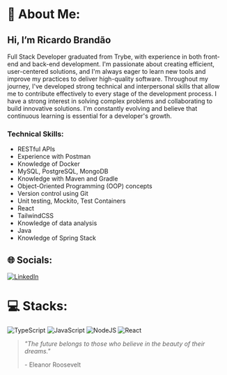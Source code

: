 # 💫 About Me:
<h2>Hi, I’m Ricardo Brandão</h2>
  <p>
    Full Stack Developer graduated from Trybe, with experience in both front-end and back-end development. I'm passionate about creating efficient, user-centered solutions, and I'm always eager to learn new tools and improve my practices to deliver high-quality software. Throughout my journey, I've developed strong technical and interpersonal skills that allow me to contribute effectively to every stage of the development process. I have a strong interest in solving complex problems and collaborating to build innovative solutions. I'm constantly evolving and believe that continuous learning is essential for a developer's growth.
  </p>

<h3>Technical Skills:</h3>
  <ul>
    <li>RESTful APIs</li>
    <li>Experience with Postman</li>
    <li>Knowledge of Docker</li>
    <li>MySQL, PostgreSQL, MongoDB</li>
    <li>Knowledge with Maven and Gradle</li>
    <li>Object-Oriented Programming (OOP) concepts</li>
    <li>Version control using Git</li>
    <li>Unit testing, Mockito, Test Containers</li>
    <li>React</li>
    <li>TailwindCSS</li>
    <li>Knowledge of data analysis</li>
    <li>Java</li>
    <li>Knowledge of Spring Stack</li>
  </ul>

## 🌐 Socials:
[![LinkedIn](https://img.shields.io/badge/LinkedIn-%230077B5.svg?logo=linkedin&logoColor=white)](https://www.linkedin.com/in/ricardo-brandao-dev/)

# 💻 Stacks:
![TypeScript](https://img.shields.io/badge/typescript-%23007ACC.svg?style=for-the-badge&logo=typescript&logoColor=white) ![JavaScript](https://img.shields.io/badge/javascript-%23323330.svg?style=for-the-badge&logo=javascript&logoColor=%23F7DF1E) ![NodeJS](https://img.shields.io/badge/node.js-6DA55F?style=for-the-badge&logo=node.js&logoColor=white)  ![React](https://img.shields.io/badge/react-%2320232a.svg?style=for-the-badge&logo=react&logoColor=%2361DAFB)

<div> 

</div>


<blockquote class="text-center text-gray-500 mt-8">
    <p><em>"The future belongs to those who believe in the beauty of their dreams."</em></p>
    <p>- Eleanor Roosevelt</p>
  </blockquote>


<!-- Proudly created with GPRM ( https://gprm.itsvg.in ) -->
